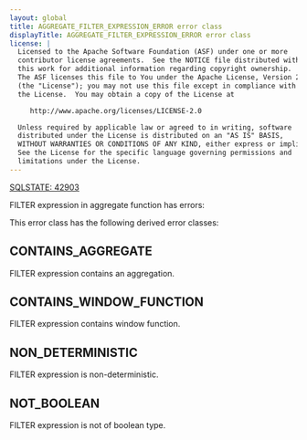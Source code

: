 ```yaml
---
layout: global
title: AGGREGATE_FILTER_EXPRESSION_ERROR error class
displayTitle: AGGREGATE_FILTER_EXPRESSION_ERROR error class
license: |
  Licensed to the Apache Software Foundation (ASF) under one or more
  contributor license agreements.  See the NOTICE file distributed with
  this work for additional information regarding copyright ownership.
  The ASF licenses this file to You under the Apache License, Version 2.0
  (the "License"); you may not use this file except in compliance with
  the License.  You may obtain a copy of the License at

     http://www.apache.org/licenses/LICENSE-2.0

  Unless required by applicable law or agreed to in writing, software
  distributed under the License is distributed on an "AS IS" BASIS,
  WITHOUT WARRANTIES OR CONDITIONS OF ANY KIND, either express or implied.
  See the License for the specific language governing permissions and
  limitations under the License.
---
```


<!--
  DO NOT EDIT THIS FILE.
  It was generated automatically by `org.apache.spark.SparkThrowableSuite`.
-->

[SQLSTATE: 42903](sql-error-conditions-sqlstates.html#class-42-syntax-error-or-access-rule-violation)

FILTER expression in aggregate function has errors:

This error class has the following derived error classes:

## CONTAINS_AGGREGATE

FILTER expression contains an aggregation.

## CONTAINS_WINDOW_FUNCTION

FILTER expression contains window function.

## NON_DETERMINISTIC

FILTER expression is non-deterministic.

## NOT_BOOLEAN

FILTER expression is not of boolean type.


